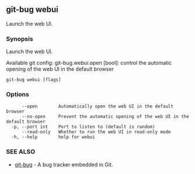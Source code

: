 ## git-bug webui

Launch the web UI.

### Synopsis

Launch the web UI.

Available git config:
  git-bug.webui.open [bool]: control the automatic opening of the web UI in the default browser


```
git-bug webui [flags]
```

### Options

```
      --open        Automatically open the web UI in the default browser
      --no-open     Prevent the automatic opening of the web UI in the default browser
  -p, --port int    Port to listen to (default is random)
      --read-only   Whether to run the web UI in read-only mode
  -h, --help        help for webui
```

### SEE ALSO

* [git-bug](git-bug.md)	 - A bug tracker embedded in Git.

